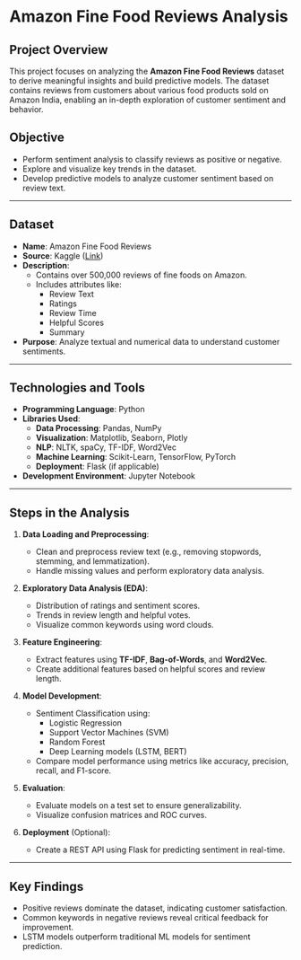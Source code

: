 # Amazon Fine Food Reviews Analysis

## Project Overview
This project focuses on analyzing the **Amazon Fine Food Reviews** dataset to derive meaningful insights and build predictive models. The dataset contains reviews from customers about various food products sold on Amazon India, enabling an in-depth exploration of customer sentiment and behavior.

## Objective
- Perform sentiment analysis to classify reviews as positive or negative.
- Explore and visualize key trends in the dataset.
- Develop predictive models to analyze customer sentiment based on review text.

---

## Dataset
- **Name**: Amazon Fine Food Reviews
- **Source**: Kaggle ([Link](https://www.kaggle.com/snap/amazon-fine-food-reviews))
- **Description**:
  - Contains over 500,000 reviews of fine foods on Amazon.
  - Includes attributes like:
    - Review Text
    - Ratings
    - Review Time
    - Helpful Scores
    - Summary
- **Purpose**: Analyze textual and numerical data to understand customer sentiments.

---

## Technologies and Tools
- **Programming Language**: Python
- **Libraries Used**:
  - **Data Processing**: Pandas, NumPy
  - **Visualization**: Matplotlib, Seaborn, Plotly
  - **NLP**: NLTK, spaCy, TF-IDF, Word2Vec
  - **Machine Learning**: Scikit-Learn, TensorFlow, PyTorch
  - **Deployment**: Flask (if applicable)
- **Development Environment**: Jupyter Notebook

---

## Steps in the Analysis
1. **Data Loading and Preprocessing**:
   - Clean and preprocess review text (e.g., removing stopwords, stemming, and lemmatization).
   - Handle missing values and perform exploratory data analysis.

2. **Exploratory Data Analysis (EDA)**:
   - Distribution of ratings and sentiment scores.
   - Trends in review length and helpful votes.
   - Visualize common keywords using word clouds.

3. **Feature Engineering**:
   - Extract features using **TF-IDF**, **Bag-of-Words**, and **Word2Vec**.
   - Create additional features based on helpful scores and review length.

4. **Model Development**:
   - Sentiment Classification using:
     - Logistic Regression
     - Support Vector Machines (SVM)
     - Random Forest
     - Deep Learning models (LSTM, BERT)
   - Compare model performance using metrics like accuracy, precision, recall, and F1-score.

5. **Evaluation**:
   - Evaluate models on a test set to ensure generalizability.
   - Visualize confusion matrices and ROC curves.

6. **Deployment** (Optional):
   - Create a REST API using Flask for predicting sentiment in real-time.

---

## Key Findings
- Positive reviews dominate the dataset, indicating customer satisfaction.
- Common keywords in negative reviews reveal critical feedback for improvement.
- LSTM models outperform traditional ML models for sentiment prediction.

